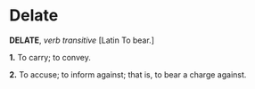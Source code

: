 # Delate

**DELATE**, _verb transitive_ \[Latin To bear.\]

**1.** To carry; to convey.

**2.** To accuse; to inform against; that is, to bear a charge against.